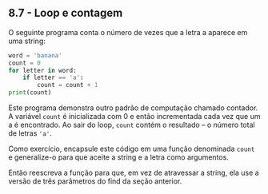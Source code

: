 ## 8.7 - Loop e contagem

O seguinte programa conta o número de vezes que a letra a aparece em uma string:

```python
word = 'banana'
count = 0
for letter in word:
    if letter == 'a':
        count = count + 1
print(count)
```

Este programa demonstra outro padrão de computação chamado contador. A variável `count` é inicializada com 0 e então incrementada cada vez que um a é encontrado. Ao sair do loop, `count` contém o resultado – o número total de letras `'a'`.

Como exercício, encapsule este código em uma função denominada `count` e generalize-o para que aceite a string e a letra como argumentos.

Então reescreva a função para que, em vez de atravessar a string, ela use a versão de três parâmetros do find da seção anterior.
